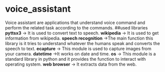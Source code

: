 # voice_assistant
Voice assistant are applications that understand voice command and perform the related task according to the commands.
##used libraries
**pyttsx3** -> It is used to convert text to speech.
**wikipedia** -> It is used to get information from wikipedia.
**speech recognition** ->The main function this library is it tries to understand whatever the humans speak and converts the speech to text.
**ecapture** -> This module is used to capture images from your camera.
**datetime** ->It works on date and time.
**os** -> This module is a standard library in python and it provides the function to interact with operating system.
**web browser** -> It extracts data from the web.
